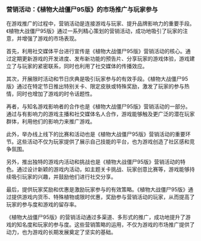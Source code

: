 ### 营销活动：《植物大战僵尸95版》的市场推广与玩家参与

在游戏推广的过程中，营销活动是连接游戏与玩家、提升品牌影响力的重要手段。《植物大战僵尸95版》通过一系列精心策划的营销活动，成功地吸引了玩家的注意，并增强了游戏的市场表现。

首先，利用社交媒体平台进行宣传是《植物大战僵尸95版》营销活动的核心。通过定期更新游戏的开发进度、发布新功能的预告片、分享玩家的游戏体验，游戏建立了与玩家的紧密联系，同时也利用了社交媒体的传播效应。

其次，开展限时活动和节日庆典是吸引玩家参与的有效手段。《植物大战僵尸95版》通过在特定节日推出特别关卡、限定皮肤或特殊奖励，激发了玩家的参与热情，同时也增加了游戏的时令话题性。

再者，与知名游戏影响者的合作也是《植物大战僵尸95版》营销活动的一部分。通过与有影响力的游戏主播和社交媒体名人合作，游戏能够触及更广泛的潜在玩家群体，利用他们的影响力来推广游戏。

此外，举办线上线下的比赛和活动也是《植物大战僵尸95版》营销活动的重要环节。这些活动不仅为玩家提供了展示自己技能的平台，也为游戏创造了社区感和竞争氛围。

另外，推出独特的游戏内活动和挑战也是《植物大战僵尸95版》营销活动的特色。通过设计新颖的游戏内活动，如主题关卡挑战、玩家创意比赛等，游戏能够持续吸引玩家的兴趣，并鼓励他们进行社交分享。

最后，提供玩家奖励和优惠是激励玩家参与的有效策略。《植物大战僵尸95版》通过提供游戏内货币、特殊植物或限时优惠，奖励参与营销活动的玩家，从而提高了玩家的参与度和游戏的留存率。

《植物大战僵尸95版》的营销活动通过多渠道、多形式的推广，成功地提升了游戏的知名度和玩家的参与度。这些营销策略的运用，不仅为游戏的市场推广提供了动力，也为游戏的长期发展奠定了坚实的基础。